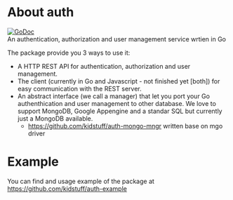 About auth
====
[![GoDoc](http://godoc.org/github.com/kidstuff/auth?status.svg)](http://godoc.org/github.com/kidstuff/auth)  
An authentication, authorization and user management service wrtien in Go

The package provide you 3 ways to use it:  

  - A HTTP REST API for authentication, authorization and user management.
  - The client (currently in Go and Javascript - not finished yet [both]) for easy communication with the REST server.
  - An abstract interface (we call a manager) that let you port your Go authenthication and user management to other database. We love to support MongoDB, Google Appengine and a standar SQL but currently just a MongoDB available.
    - https://github.com/kidstuff/auth-mongo-mngr written base on mgo driver

Example
====

You can find and usage example of the package at https://github.com/kidstuff/auth-example  